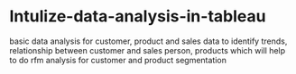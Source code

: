 # Intulize-data-analysis-in-tableau
basic data analysis for customer, product and sales data to identify trends, relationship between customer and sales person, products which will help to do rfm analysis for customer and product segmentation
